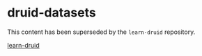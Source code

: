 # druid-datasets

This content has been superseded by the `learn-druid` repository.

[learn-druid](https://github.com/implydata/learn-druid)